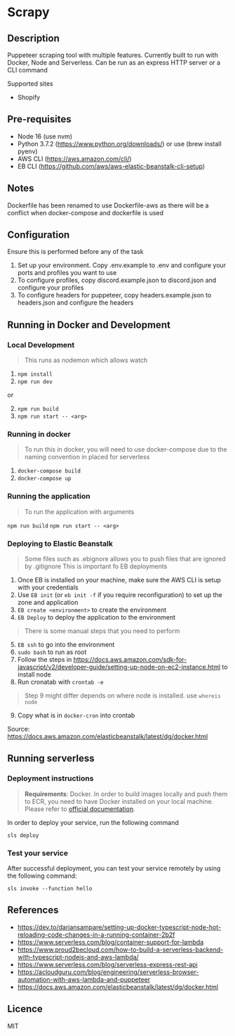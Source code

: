 # Scrapy
## Description
Puppeteer scraping tool with multiple features. Currently built to run with Docker, Node and 
Serverless. Can be run as an express HTTP server or a CLI command

Supported sites
- Shopify

## Pre-requisites
- Node 16 (use nvm)
- Python 3.7.2 (https://www.python.org/downloads/) or use (brew install pyenv)
- AWS CLI (https://aws.amazon.com/cli/)
- EB CLI (https://github.com/aws/aws-elastic-beanstalk-cli-setup)

## Notes
Dockerfile has been renamed to use Dockerfile-aws as there will be a conflict when docker-compose and dockerfile is used


## Configuration
Ensure this is performed before any of the task
1. Set up your environment. Copy .env.example to .env and configure your ports and profiles you want to use
2. To configure profiles, copy discord.example.json to discord.json and configure your profiles
3. To configure headers for puppeteer, copy headers.example.json to headers.json and configure the headers

## Running in Docker and Development
### Local Development
> This runs as nodemon which allows watch
1. `npm install`
2. `npm run dev`

or 

2. `npm run build`
3. `npm run start -- <arg>`

### Running in docker
> To run this in docker, you will need to use docker-compose due to the naming convention in placed for serverless
1. `docker-compose build`
2. `docker-compose up`

### Running the application
> To run the application with arguments

`npm run build`
`npm run start -- <arg>`

### Deploying to Elastic Beanstalk
> Some files such as .ebignore allows you to push files that are ignored by .gitignore
> This is important fo EB deployments
1. Once EB is installed on your machine, make sure the AWS CLI is setup with your credentials
2. Use `EB init` (or `eb init -f` if you require reconfiguration) to set up the zone and application 
3. `EB create <environment>` to create the environment
4. `EB Deploy` to deploy the application to the environment

> There is some manual steps that you need to perform
5. `EB ssh` to go into the environment
6. `sudo bash` to run as root
7. Follow the steps in https://docs.aws.amazon.com/sdk-for-javascript/v2/developer-guide/setting-up-node-on-ec2-instance.html 
to install node
8. Run cronatab with `crontab -e`

> Step 9 might differ depends on where node is installed.
> use `whereis node`
9. Copy what is in `docker-cron` into crontab



Source: https://docs.aws.amazon.com/elasticbeanstalk/latest/dg/docker.html

## Running serverless
### Deployment instructions

> **Requirements**: Docker. In order to build images locally and push them to ECR, you need to have Docker installed on your local machine. Please refer to [official documentation](https://docs.docker.com/get-docker/).

In order to deploy your service, run the following command

```
sls deploy
```

### Test your service

After successful deployment, you can test your service remotely by using the following command:

```
sls invoke --function hello
```

## References
- https://dev.to/dariansampare/setting-up-docker-typescript-node-hot-reloading-code-changes-in-a-running-container-2b2f
- https://www.serverless.com/blog/container-support-for-lambda
- https://www.proud2becloud.com/how-to-build-a-serverless-backend-with-typescript-nodejs-and-aws-lambda/
- https://www.serverless.com/blog/serverless-express-rest-api
- https://acloudguru.com/blog/engineering/serverless-browser-automation-with-aws-lambda-and-puppeteer
- https://docs.aws.amazon.com/elasticbeanstalk/latest/dg/docker.html

## Licence
MIT


